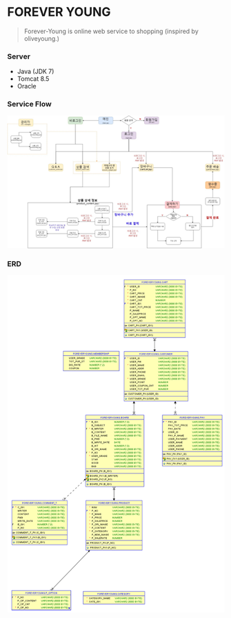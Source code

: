 # FOREVER YOUNG

> Forever-Young is online web service to shopping (inspired by oliveyoung.)


### Server
- Java (JDK 7)
- Tomcat 8.5
- Oracle

### Service Flow
![project_architecture](https://github.com/dindine/forever-young/blob/master/images/project_archiecture.jpg?raw=true)

### ERD
![erd](https://github.com/dindine/forever-young/blob/master/images/db_erd.png?raw=true)
